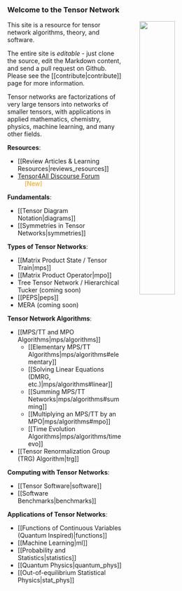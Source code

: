 ### <b>Welcome to the Tensor Network</b>

<img src="tensor_networks.png" style="float:right; width:40%; margin-left: 40px;"/>

This site is a resource for tensor network algorithms, theory, and software.

The entire site is _editable_ - just clone the source, edit the Markdown content,
and send a pull request on Github.
Please see the [[contribute|contribute]] page for more information.

Tensor networks are factorizations of very large tensors
into networks of smaller tensors, 
with applications in applied mathematics, chemistry, physics, machine
learning, and many other fields.

<b>Resources</b>:

- [[Review Articles & Learning Resources|reviews_resources]]
- [Tensor4All Discourse Forum](https://tensor4all.discourse.group) &nbsp;&nbsp;&nbsp;&nbsp;<span style="color: #F89D00;">[New]</span>

<b>Fundamentals</b>:

- [[Tensor Diagram Notation|diagrams]]
- [[Symmetries in Tensor Networks|symmetries]]

<b>Types of Tensor Networks</b>:

- [[Matrix Product State / Tensor Train|mps]]
- [[Matrix Product Operator|mpo]]
- Tree Tensor Network / Hierarchical Tucker (coming soon)
- [[PEPS|peps]]
- MERA (coming soon)

<b>Tensor Network Algorithms</b>:

- [[MPS/TT and MPO Algorithms|mps/algorithms]]
  * [[Elementary MPS/TT Algorithms|mps/algorithms#elementary]]
  * [[Solving Linear Equations (DMRG, etc.)|mps/algorithms#linear]]
  * [[Summing MPS/TT Networks|mps/algorithms#summing]]
  * [[Multiplying an MPS/TT by an MPO|mps/algorithms#mpo]]
  * [[Time Evolution Algorithms|mps/algorithms/timeevo]]
- [[Tensor Renormalization Group (TRG) Algorithm|trg]]

<b>Computing with Tensor Networks</b>:

- [[Tensor Software|software]]
- [[Software Benchmarks|benchmarks]]

<b>Applications of Tensor Networks</b>:

- [[Functions of Continuous Variables (Quantum Inspired)|functions]]
- [[Machine Learning|ml]]
- [[Probability and Statistics|statistics]]
- [[Quantum Physics|quantum_phys]]
- [[Out-of-equilibrium Statistical Physics|stat_phys]]


<br/>
